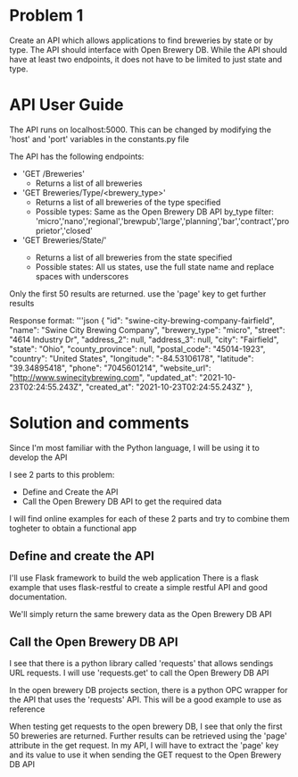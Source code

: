 # Problem 1
Create an API which allows applications to find breweries by state or by type.
The API should interface with Open Brewery DB. While the API should have at least two endpoints, it does not have to be limited to just state and type.

# API User Guide
The API runs on localhost:5000. This can be changed by modifying the 'host' and 'port' variables in the constants.py file

The API has the following endpoints:
- 'GET /Breweries'
    - Returns a list of all breweries
- 'GET Breweries/Type/<brewery_type>'
    - Returns a list of all breweries of the type specified
    - Possible types: Same as the Open Brewery DB API by_type filter: 'micro','nano','regional','brewpub','large','planning','bar','contract','proprietor','closed'
- 'GET Breweries/State/<state>'
    - Returns a list of all breweries from the state specified
    - Possible states: All us states, use the full state name and replace spaces with underscores

Only the first 50 results are returned. use the 'page' key to get further results

Response format:
'''json
{
    "id": "swine-city-brewing-company-fairfield",
    "name": "Swine City Brewing Company",
    "brewery_type": "micro",
    "street": "4614 Industry Dr",
    "address_2": null,
    "address_3": null,
    "city": "Fairfield",
    "state": "Ohio",
    "county_province": null,
    "postal_code": "45014-1923",
    "country": "United States",
    "longitude": "-84.53106178",
    "latitude": "39.34895418",
    "phone": "7045601214",
    "website_url": "http://www.swinecitybrewing.com",
    "updated_at": "2021-10-23T02:24:55.243Z",
    "created_at": "2021-10-23T02:24:55.243Z"
},



# Solution and comments
Since I'm most familiar with the Python language, I will be using it to develop the API

I see 2 parts to this problem:
- Define and Create the API
- Call the Open Brewery DB API to get the required data

I will find online examples for each of these 2 parts and try to combine them togheter to obtain a functional app

## Define and create the API

I'll use Flask framework to build the web application
There is a flask example that uses flask-restful to create a simple restful API and good documentation.

We'll simply return the same brewery data as the Open Brewery DB API

## Call the Open Brewery DB API

I see that there is a python library called 'requests' that allows sendings URL requests.
I will use 'requests.get' to call the Open Brewery DB API

In the open brewery DB projects section, there is a python OPC wrapper for the API that uses the 'requests' API.
This will be a good example to use as reference

When testing get requests to the open brewery DB, I see that only the first 50 breweries are returned.
Further results can be retrieved using the 'page' attribute in the get request.
In my API, I will have to extract the 'page' key and its value to use it when sending the GET request to the Open Brewery DB API


 
